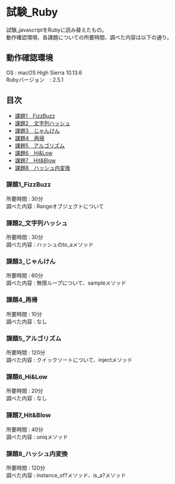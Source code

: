 # 試験_Ruby
試験_javascriptをRubyに読み替えたもの。  
動作確認環境、各課題についての所要時間、調べた内容は以下の通り。　　
  
  
## 動作確認環境
OS : macOS High Sierra 10.13.6  
Rubyバージョン　: 2.5.1

## 目次
- [課題1　FizzBuzz](#課題1_fizzbuzz)
- [課題2　文字列ハッシュ](#課題2_文字列ハッシュ)
- [課題3　じゃんけん](#課題3_じゃんけん)
- [課題4　再帰](#課題4_再帰)
- [課題5　アルゴリズム](#課題5_アルゴリズム)
- [課題6　Hi&Low](#課題6_hilow)
- [課題7　Hit&Blow](#課題7_hitblow)
- [課題8　ハッシュ内変換](#課題8_ハッシュ内変換)

### 課題1_FizzBuzz
所要時間 : 30分  
調べた内容 : Rangeオブジェクトについて

### 課題2_文字列ハッシュ
所要時間 : 30分  
調べた内容 : ハッシュのto_aメソッド

### 課題3_じゃんけん
所要時間 : 60分  
調べた内容 : 無限ループについて、sampleメソッド

### 課題4_再帰
所要時間 : 10分  
調べた内容 : なし

### 課題5_アルゴリズム
所要時間 : 120分  
調べた内容 : クイックソートについて、injectメソッド

### 課題6_Hi&Low
所要時間 : 20分  
調べた内容 : なし

### 課題7_Hit&Blow
所要時間 : 40分  
調べた内容 : uniqメソッド

### 課題8_ハッシュ内変換
所要時間 : 120分  
調べた内容 : instance_of?メソッド、is_a?メソッド
